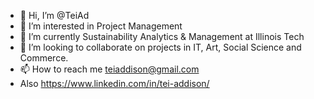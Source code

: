 - 👋 Hi, I’m @TeiAd
- 👀 I’m interested in Project Management 
- 🌱 I’m currently Sustainability Analytics & Management at Illinois Tech 
- 💞️ I’m looking to collaborate on projects in IT, Art, Social Science and Commerce.
- 📫 How to reach me teiaddison@gmail.com 
- Also https://www.linkedin.com/in/tei-addison/

<!---
TeiAd/TeiAd is a ✨ special ✨ repository because its `README.md` (this file) appears on your GitHub profile.
You can click the Preview link to take a look at your changes.
--->
